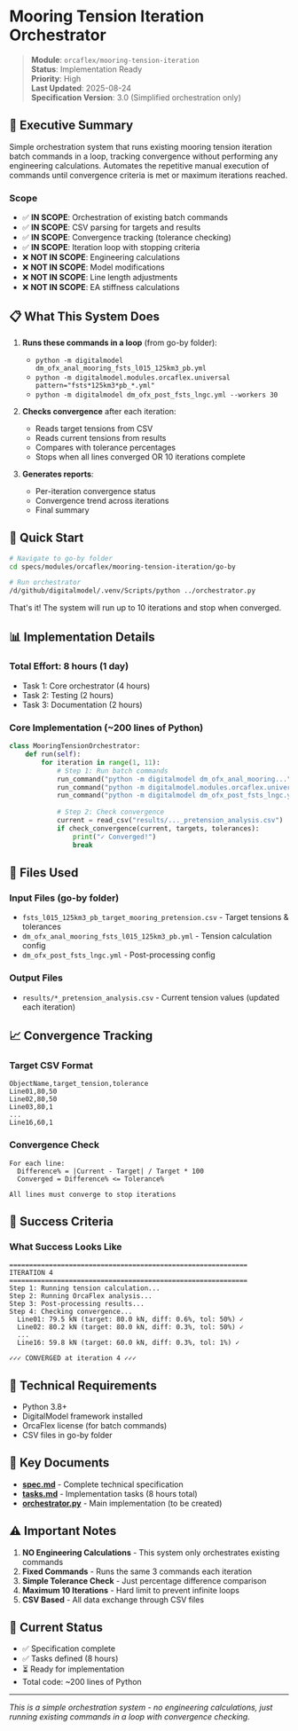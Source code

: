# Mooring Tension Iteration Orchestrator

> **Module**: `orcaflex/mooring-tension-iteration`  
> **Status**: Implementation Ready  
> **Priority**: High  
> **Last Updated**: 2025-08-24  
> **Specification Version**: 3.0 (Simplified orchestration only)

## 🎯 Executive Summary

Simple orchestration system that runs existing mooring tension iteration batch commands in a loop, tracking convergence without performing any engineering calculations. Automates the repetitive manual execution of commands until convergence criteria is met or maximum iterations reached.

### Scope
- ✅ **IN SCOPE**: Orchestration of existing batch commands
- ✅ **IN SCOPE**: CSV parsing for targets and results
- ✅ **IN SCOPE**: Convergence tracking (tolerance checking)
- ✅ **IN SCOPE**: Iteration loop with stopping criteria
- ❌ **NOT IN SCOPE**: Engineering calculations
- ❌ **NOT IN SCOPE**: Model modifications
- ❌ **NOT IN SCOPE**: Line length adjustments
- ❌ **NOT IN SCOPE**: EA stiffness calculations

## 📋 What This System Does

1. **Runs these commands in a loop** (from go-by folder):
   - `python -m digitalmodel dm_ofx_anal_mooring_fsts_l015_125km3_pb.yml`
   - `python -m digitalmodel.modules.orcaflex.universal pattern="fsts*125km3*pb_*.yml"`
   - `python -m digitalmodel dm_ofx_post_fsts_lngc.yml --workers 30`

2. **Checks convergence** after each iteration:
   - Reads target tensions from CSV
   - Reads current tensions from results
   - Compares with tolerance percentages
   - Stops when all lines converged OR 10 iterations complete

3. **Generates reports**:
   - Per-iteration convergence status
   - Convergence trend across iterations
   - Final summary

## 🚀 Quick Start

```bash
# Navigate to go-by folder
cd specs/modules/orcaflex/mooring-tension-iteration/go-by

# Run orchestrator
/d/github/digitalmodel/.venv/Scripts/python ../orchestrator.py
```

That's it! The system will run up to 10 iterations and stop when converged.

## 📊 Implementation Details

### Total Effort: 8 hours (1 day)
- Task 1: Core orchestrator (4 hours)
- Task 2: Testing (2 hours)
- Task 3: Documentation (2 hours)

### Core Implementation (~200 lines of Python)
```python
class MooringTensionOrchestrator:
    def run(self):
        for iteration in range(1, 11):
            # Step 1: Run batch commands
            run_command("python -m digitalmodel dm_ofx_anal_mooring...")
            run_command("python -m digitalmodel.modules.orcaflex.universal...")
            run_command("python -m digitalmodel dm_ofx_post_fsts_lngc.yml")
            
            # Step 2: Check convergence
            current = read_csv("results/..._pretension_analysis.csv")
            if check_convergence(current, targets, tolerances):
                print("✓ Converged!")
                break
```

## 📁 Files Used

### Input Files (go-by folder)
- `fsts_l015_125km3_pb_target_mooring_pretension.csv` - Target tensions & tolerances
- `dm_ofx_anal_mooring_fsts_l015_125km3_pb.yml` - Tension calculation config
- `dm_ofx_post_fsts_lngc.yml` - Post-processing config

### Output Files
- `results/*_pretension_analysis.csv` - Current tension values (updated each iteration)

## 📈 Convergence Tracking

### Target CSV Format
```csv
ObjectName,target_tension,tolerance
Line01,80,50
Line02,80,50
Line03,80,1
...
Line16,60,1
```

### Convergence Check
```
For each line:
  Difference% = |Current - Target| / Target * 100
  Converged = Difference% <= Tolerance%
  
All lines must converge to stop iterations
```

## 🎯 Success Criteria

### What Success Looks Like
```
============================================================
ITERATION 4
============================================================
Step 1: Running tension calculation...
Step 2: Running OrcaFlex analysis...
Step 3: Post-processing results...
Step 4: Checking convergence...
  Line01: 79.5 kN (target: 80.0 kN, diff: 0.6%, tol: 50%) ✓
  Line02: 80.2 kN (target: 80.0 kN, diff: 0.3%, tol: 50%) ✓
  ...
  Line16: 59.8 kN (target: 60.0 kN, diff: 0.3%, tol: 1%) ✓

✓✓✓ CONVERGED at iteration 4 ✓✓✓
```

## 🔧 Technical Requirements

- Python 3.8+
- DigitalModel framework installed
- OrcaFlex license (for batch commands)
- CSV files in go-by folder

## 📝 Key Documents

- **[spec.md](./spec.md)** - Complete technical specification
- **[tasks.md](./tasks.md)** - Implementation tasks (8 hours total)
- **[orchestrator.py](./orchestrator.py)** - Main implementation (to be created)

## ⚠️ Important Notes

1. **NO Engineering Calculations** - This system only orchestrates existing commands
2. **Fixed Commands** - Runs the same 3 commands each iteration
3. **Simple Tolerance Check** - Just percentage difference comparison
4. **Maximum 10 Iterations** - Hard limit to prevent infinite loops
5. **CSV Based** - All data exchange through CSV files

## 🚦 Current Status

- ✅ Specification complete
- ✅ Tasks defined (8 hours)
- ⏳ Ready for implementation
- Total code: ~200 lines of Python

---

*This is a simple orchestration system - no engineering calculations, just running existing commands in a loop with convergence checking.*